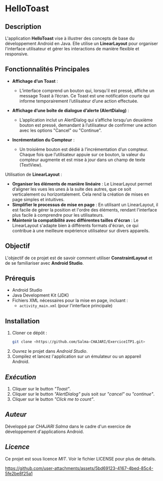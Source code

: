 # HelloToast

## Description

L'application **HelloToast** vise à illustrer des concepts de base du développement Android en Java. Elle utilise un **LinearLayout** pour organiser l'interface utilisateur et gérer les interactions de manière flexible et responsive. 

## Fonctionnalités Principales

- **Affichage d’un Toast** : 
  - L’interface comprend un bouton qui, lorsqu'il est pressé, affiche un message Toast à l’écran. Ce Toast est une notification courte qui informe temporairement l’utilisateur d’une action effectuée.

- **Affichage d’une boîte de dialogue d’alerte (AlertDialog)** : 
  - L’application inclut un AlertDialog qui s’affiche lorsqu’un deuxième bouton est pressé, demandant à l’utilisateur de confirmer une action avec les options "Cancel" ou "Continue".

- **Incrémentation du Compteur** : 
  - Un troisième bouton est dédié à l’incrémentation d’un compteur. Chaque fois que l’utilisateur appuie sur ce bouton, la valeur du compteur augmente et est mise à jour dans un champ de texte (TextView).

Utilisation de **LinearLayout**  :

- **Organiser les éléments de manière linéaire** : Le LinearLayout permet d’aligner les vues les unes à la suite des autres, que ce soit verticalement ou horizontalement. Cela rend la création de mises en page simples et intuitives.
- **Simplifier le processus de mise en page** : En utilisant un LinearLayout, il est facile de gérer la position et l'ordre des éléments, rendant l'interface plus facile à comprendre pour les utilisateurs.
- **Maintenir la compatibilité avec différentes tailles d'écran** : Le LinearLayout s'adapte bien à différents formats d'écran, ce qui contribue à une meilleure expérience utilisateur sur divers appareils.

## Objectif

L'objectif de ce projet est de savoir comment utiliser **ConstraintLayout** et de se familiariser avec **Android Studio**.

## Prérequis

- Android Studio
- Java Development Kit (JDK)
- Fichiers XML nécessaires pour la mise en page, incluant :
  - `activity_main.xml` (pour l'interface principale)

## Installation

1. Cloner ce dépôt :
   ```bash
   git clone <https://github.com/Salma-CHAJARI/Exercice1TP1.git>
2. Ouvrez le projet dans *Android Studio*.
3. Compilez et lancez l'application sur un émulateur ou un appareil Android.
## *Exécution*
1. Cliquer sur le button *"Toast"*.
2. Cliquer sur le button *"AlertDialog"* puis soit sur *"cancel"* ou *"continue"*.
3. Cliquer sur le button *"Click me to count"*.
   
## *Auteur*

Développé par *CHAJARI Salma* dans le cadre d'un exercice de développement d'applications Android.
## *Licence*

Ce projet est sous licence *MIT*. Voir le fichier LICENSE pour plus de détails.

https://github.com/user-attachments/assets/5bd69123-4167-4bed-85c4-5fe2be8f25a1
